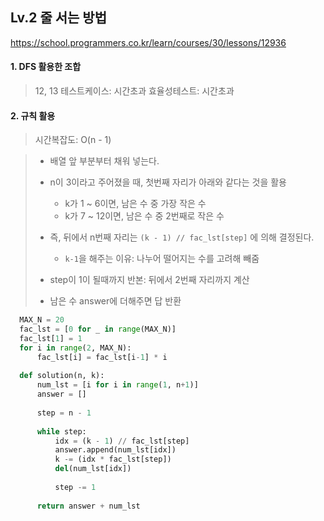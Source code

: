 ## Lv.2 줄 서는 방법

https://school.programmers.co.kr/learn/courses/30/lessons/12936

#### 1. DFS 활용한 조합
> 12, 13 테스트케이스: 시간초과
> 효율성테스트: 시간초과

#### 2. 규칙 활용
> 시간복잡도: O(n - 1)

> - 배열 앞 부분부터 채워 넣는다.
> - n이 3이라고 주어졌을 때, 첫번째 자리가 아래와 같다는 것을 활용
>
>   - k가 1 ~ 6이면, 남은 수 중 가장 작은 수
>   - k가 7 ~ 12이면, 남은 수 중 2번째로 작은 수
> - 즉, 뒤에서 n번째 자리는 `(k - 1) // fac_lst[step]` 에 의해 결정된다.
>
>   - `k-1`을 해주는 이유: 나누어 떨어지는 수를 고려해 빼줌
> - step이 1이 될때까지 반본: 뒤에서 2번째 자리까지 계산
> - 남은 수 answer에 더해주면 답 반환

```python
  MAX_N = 20
  fac_lst = [0 for _ in range(MAX_N)]
  fac_lst[1] = 1
  for i in range(2, MAX_N):
      fac_lst[i] = fac_lst[i-1] * i
      
  def solution(n, k):
      num_lst = [i for i in range(1, n+1)]
      answer = []
      
      step = n - 1
      
      while step:
          idx = (k - 1) // fac_lst[step]
          answer.append(num_lst[idx])
          k -= (idx * fac_lst[step])
          del(num_lst[idx])
      
          step -= 1
          
      return answer + num_lst
```